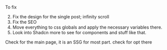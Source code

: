 

To fix 
 

2. Fix the design for the single post; infinity scroll
3. Fix the SEO
4. Move everything to css globals and apply the necessary variables there. 
5. Look into Shadcn more to see for components and stuff like that.

Check for the main page, it is an SSG for most part. check for opt there 

